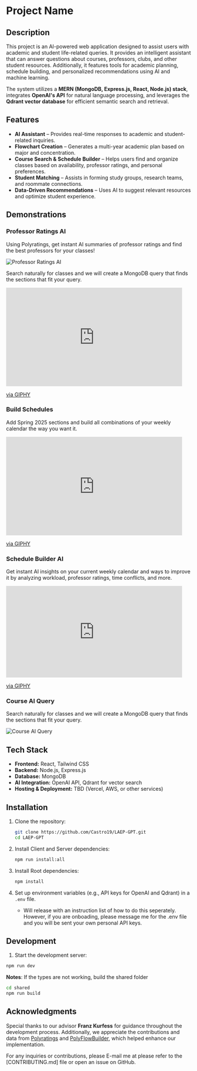# Project Name

## Description

This project is an AI-powered web application designed to assist users with academic and student life-related queries. It provides an intelligent assistant that can answer questions about courses, professors, clubs, and other student resources. Additionally, it features tools for academic planning, schedule building, and personalized recommendations using AI and machine learning.

The system utilizes a **MERN (MongoDB, Express.js, React, Node.js) stack**, integrates **OpenAI's API** for natural language processing, and leverages the **Qdrant vector database** for efficient semantic search and retrieval.

## Features

- **AI Assistant** – Provides real-time responses to academic and student-related inquiries.
- **Flowchart Creation** – Generates a multi-year academic plan based on major and concentration.
- **Course Search & Schedule Builder** – Helps users find and organize classes based on availability, professor ratings, and personal preferences.
- **Student Matching** – Assists in forming study groups, research teams, and roommate connections.
- **Data-Driven Recommendations** – Uses AI to suggest relevant resources and optimize student experience.

## Demonstrations

### Professor Ratings AI

Using Polyratings, get instant AI summaries of professor ratings and find the best professors for your classes!

![Professor Ratings AI](https://giphy.com/gifs/SFSTMMjn0Mx7NCuzWu)

Search naturally for classes and we will create a MongoDB query that finds the sections that fit your query.

<iframe src="https://giphy.com/embed/GevViQDkax5TKTgRUc" width="480" height="269" style="" frameBorder="0" class="giphy-embed" allowFullScreen></iframe><p><a href="https://giphy.com/gifs/GevViQDkax5TKTgRUc">via GIPHY</a></p>

### Build Schedules

Add Spring 2025 sections and build all combinations of your weekly calendar the way you want it.

<iframe src="https://giphy.com/embed/PqUQ3Qbfeb6ZRjU4zn" width="480" height="269" style="" frameBorder="0" class="giphy-embed" allowFullScreen></iframe><p><a href="https://giphy.com/gifs/PqUQ3Qbfeb6ZRjU4zn">via GIPHY</a></p>

### Schedule Builder AI

Get instant AI insights on your current weekly calendar and ways to improve it by analyzing workload, professor ratings, time conflicts, and more.

<iframe src="https://giphy.com/embed/1oDkNJu0oehVTAubbo" width="480" height="250" style="" frameBorder="0" class="giphy-embed" allowFullScreen></iframe><p><a href="https://giphy.com/gifs/1oDkNJu0oehVTAubbo">via GIPHY</a></p>

### Course AI Query

Search naturally for classes and we will create a MongoDB query that finds the sections that fit your query.

![Course AI Query](https://media0.giphy.com/media/v1.Y2lkPTc5MGI3NjExaTV3NGd2NzR4bHphYWQ1MHM4emMyb3dsaHV2dTJ2bXN1cXIwanV2biZlcD12MV9pbnRlcm5hbF9naWZfYnlfaWQmY3Q9Zw/SFSTMMjn0Mx7NCuzWu/giphy.gif)

## Tech Stack

- **Frontend:** React, Tailwind CSS
- **Backend:** Node.js, Express.js
- **Database:** MongoDB
- **AI Integration:** OpenAI API, Qdrant for vector search
- **Hosting & Deployment:** TBD (Vercel, AWS, or other services)

## Installation

1. Clone the repository:

   ```sh
   git clone https://github.com/Castro19/LAEP-GPT.git
   cd LAEP-GPT
   ```

2. Install Client and Server dependencies:
   ```sh
   npm run install:all
   ```
3. Install Root dependencies:
   ```sh
   npm install
   ```
4. Set up environment variables (e.g., API keys for OpenAI and Qdrant) in a `.env` file.

   - Will release with an instruction list of how to do this seperately. However, if you are onboading, please message me for the .env file and you will be sent your own personal API keys.

## Development

1. Start the development server:

```sh
npm run dev
```

**Notes**: If the types are not working, build the shared folder

```sh
cd shared
npm run build
```

## Acknowledgments

Special thanks to our advisor **Franz Kurfess** for guidance throughout the development process. Additionally, we appreciate the contributions and data from [Polyratings](https://polyratings.dev/) and [PolyFlowBuilder](https://polyflowbuilder.io/), which helped enhance our implementation.

For any inquiries or contributions, please E-mail me at please refer to the [CONTRIBUTING.md] file or open an issue on GitHub.
